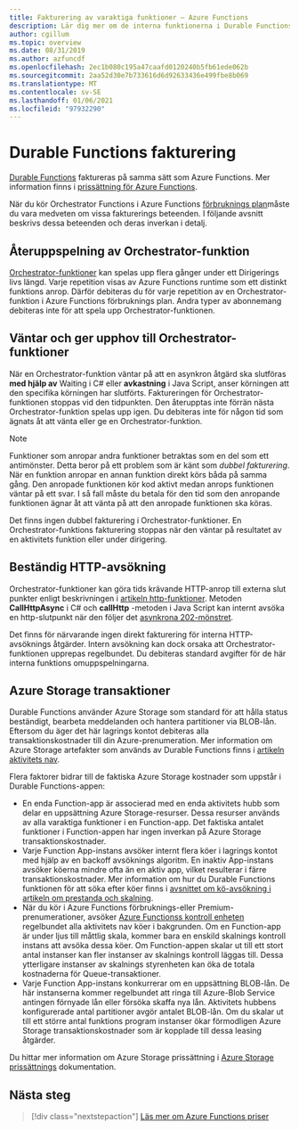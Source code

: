 ```yaml
---
title: Fakturering av varaktiga funktioner – Azure Functions
description: Lär dig mer om de interna funktionerna i Durable Functions och hur de påverkar faktureringen för Azure Functions.
author: cgillum
ms.topic: overview
ms.date: 08/31/2019
ms.author: azfuncdf
ms.openlocfilehash: 2ec1b080c195a47caafd0120240b5fb61ede062b
ms.sourcegitcommit: 2aa52d30e7b733616d6d92633436e499fbe8b069
ms.translationtype: MT
ms.contentlocale: sv-SE
ms.lasthandoff: 01/06/2021
ms.locfileid: "97932290"
---
```

# <a name="durable-functions-billing"></a>Durable Functions fakturering

[Durable Functions](durable-functions-overview.md) faktureras på samma sätt som Azure Functions. Mer information finns i [prissättning för Azure Functions](https://azure.microsoft.com/pricing/details/functions/).

När du kör Orchestrator Functions i Azure Functions [förbruknings plan](../consumption-plan.md)måste du vara medveten om vissa fakturerings beteenden. I följande avsnitt beskrivs dessa beteenden och deras inverkan i detalj.

## <a name="orchestrator-function-replay-billing"></a>Återuppspelning av Orchestrator-funktion

[Orchestrator-funktioner](durable-functions-orchestrations.md) kan spelas upp flera gånger under ett Dirigerings livs längd. Varje repetition visas av Azure Functions runtime som ett distinkt funktions anrop. Därför debiteras du för varje repetition av en Orchestrator-funktion i Azure Functions förbruknings plan. Andra typer av abonnemang debiteras inte för att spela upp Orchestrator-funktionen.

## <a name="awaiting-and-yielding-in-orchestrator-functions"></a>Väntar och ger upphov till Orchestrator-funktioner

När en Orchestrator-funktion väntar på att en asynkron åtgärd ska slutföras **med hjälp av** Waiting i C# eller **avkastning** i Java Script, anser körningen att den specifika körningen har slutförts. Faktureringen för Orchestrator-funktionen stoppas vid den tidpunkten. Den återupptas inte förrän nästa Orchestrator-funktion spelas upp igen. Du debiteras inte för någon tid som ägnats åt att vänta eller ge en Orchestrator-funktion.

> [!NOTE]
> Funktioner som anropar andra funktioner betraktas som en del som ett antimönster. Detta beror på ett problem som är känt som _dubbel fakturering_. När en funktion anropar en annan funktion direkt körs båda på samma gång. Den anropade funktionen kör kod aktivt medan anrops funktionen väntar på ett svar. I så fall måste du betala för den tid som den anropande funktionen ägnar åt att vänta på att den anropade funktionen ska köras.
>
> Det finns ingen dubbel fakturering i Orchestrator-funktioner. En Orchestrator-funktions fakturering stoppas när den väntar på resultatet av en aktivitets funktion eller under dirigering.

## <a name="durable-http-polling"></a>Beständig HTTP-avsökning

Orchestrator-funktioner kan göra tids krävande HTTP-anrop till externa slut punkter enligt beskrivningen i [artikeln http-funktioner](durable-functions-http-features.md). Metoden **CallHttpAsync** i C# och **callHttp** -metoden i Java Script kan internt avsöka en http-slutpunkt när den följer det [asynkrona 202-mönstret](durable-functions-http-features.md#http-202-handling).

Det finns för närvarande ingen direkt fakturering för interna HTTP-avsöknings åtgärder. Intern avsökning kan dock orsaka att Orchestrator-funktionen upprepas regelbundet. Du debiteras standard avgifter för de här interna funktions omuppspelningarna.

## <a name="azure-storage-transactions"></a>Azure Storage transaktioner

Durable Functions använder Azure Storage som standard för att hålla status beständigt, bearbeta meddelanden och hantera partitioner via BLOB-lån. Eftersom du äger det här lagrings kontot debiteras alla transaktionskostnader till din Azure-prenumeration. Mer information om Azure Storage artefakter som används av Durable Functions finns i [artikeln aktivitets nav](durable-functions-task-hubs.md).

Flera faktorer bidrar till de faktiska Azure Storage kostnader som uppstår i Durable Functions-appen:

* En enda Function-app är associerad med en enda aktivitets hubb som delar en uppsättning Azure Storage-resurser. Dessa resurser används av alla varaktiga funktioner i en Function-app. Det faktiska antalet funktioner i Function-appen har ingen inverkan på Azure Storage transaktionskostnader.
* Varje Function App-instans avsöker internt flera köer i lagrings kontot med hjälp av en backoff avsöknings algoritm. En inaktiv App-instans avsöker köerna mindre ofta än en aktiv app, vilket resulterar i färre transaktionskostnader. Mer information om hur du Durable Functions funktionen för att söka efter köer finns i [avsnittet om kö-avsökning i artikeln om prestanda och skalning](durable-functions-perf-and-scale.md#queue-polling).
* När du kör i Azure Functions förbruknings-eller Premium-prenumerationer, avsöker [Azure Functionss kontroll enheten](../event-driven-scaling.md) regelbundet alla aktivitets nav köer i bakgrunden. Om en Function-app är under ljus till måttlig skala, kommer bara en enskild skalnings kontroll instans att avsöka dessa köer. Om Function-appen skalar ut till ett stort antal instanser kan fler instanser av skalnings kontroll läggas till. Dessa ytterligare instanser av skalnings styrenheten kan öka de totala kostnaderna för Queue-transaktioner.
* Varje Function App-instans konkurrerar om en uppsättning BLOB-lån. De här instanserna kommer regelbundet att ringa till Azure-Blob Service antingen förnyade lån eller försöka skaffa nya lån. Aktivitets hubbens konfigurerade antal partitioner avgör antalet BLOB-lån. Om du skalar ut till ett större antal funktions program instanser ökar förmodligen Azure Storage transaktionskostnader som är kopplade till dessa leasing åtgärder.

Du hittar mer information om Azure Storage prissättning i [Azure Storage prissättnings](https://azure.microsoft.com/pricing/details/storage/) dokumentation. 

## <a name="next-steps"></a>Nästa steg

> [!div class="nextstepaction"]
> [Läs mer om Azure Functions priser](https://azure.microsoft.com/pricing/details/functions/)
